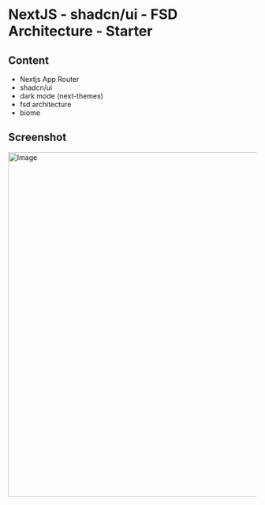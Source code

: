# NextJS - shadcn/ui - FSD Architecture - Starter

## Content

- Nextjs App Router
- shadcn/ui
- dark mode (next-themes)
- fsd architecture
- biome

## Screenshot
<img width="700" alt="Image" src="https://github.com/user-attachments/assets/c72268d1-8b8e-496a-8d1b-02e42e1de167" />